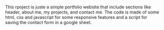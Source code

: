 This rpoject is juste a simple portfolio website that include sections like header, 
about me, my projects, and contact me. The code is made of some html, css and 
javascript for some responsive features and a script for saving the contact form in a google sheet.
